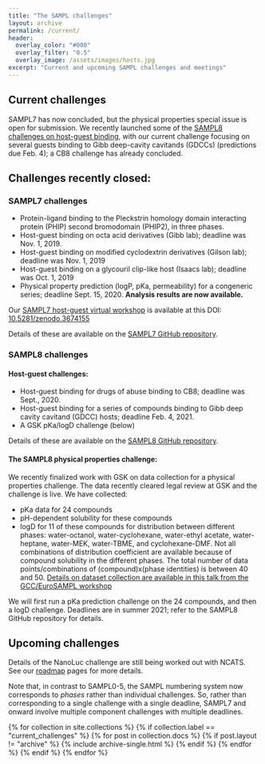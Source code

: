 ```yaml
---
title: "The SAMPL challenges"
layout: archive
permalink: /current/
header:
  overlay_color: "#000"
  overlay_filter: "0.5"
  overlay_image: /assets/images/hosts.jpg
excerpt: "Current and upcoming SAMPL challenges and meetings"
---
```


## Current challenges

SAMPL7 has now concluded, but the physical properties special issue is open for submission. We recently launched some of the [SAMPL8 challenges on host-guest binding](https://github.com/samplchallenges/SAMPL8), with our current challenge focusing on several guests binding to Gibb deep-cavity cavitands (GDCCs) (predictions due Feb. 4); a CB8 challenge has already concluded.

## Challenges recently closed:

### SAMPL7 challenges
- Protein-ligand binding to the Pleckstrin homology domain interacting protein (PHIP) second bromodomain (PHIP2), in three phases.
- Host-guest binding on octa acid derivatives (Gibb lab); deadline was Nov. 1, 2019.
- Host-guest binding on modified cyclodextrin derivatives (Gilson lab); deadline was Nov. 1, 2019
- Host-guest binding on a glycouril clip-like host (Isaacs lab); deadline was Oct. 1, 2019
- Physical property prediction (logP, pKa, permeability) for a congeneric series; deadline Sept. 15, 2020. **Analysis results are now available.**

Our [SAMPL7 host-guest virtual workshop](http://dx.doi.org/10.5281/zenodo.3674155) is available at this DOI: [10.5281/zenodo.3674155](http://dx.doi.org/10.5281/zenodo.3674155)

Details of these are available on the [SAMPL7 GitHub repository](https://github.com/samplchallenges/SAMPL7).

### SAMPL8 challenges

#### Host-guest challenges:
- Host-guest binding for drugs of abuse binding to CB8; deadline was Sept., 2020.
- Host-guest binding for a series of compounds binding to Gibb deep cavity cavitand (GDCC) hosts; deadline Feb. 4, 2021.
- A GSK pKa/logD challenge (below)

Details of these are available on the [SAMPL8 GitHub repository](https://github.com/samplchallenges/SAMPL8).

#### The SAMPL8 physical properties challenge:
We recently finalized work with GSK on data collection for a physical properties challenge. The data recently cleared legal review at GSK and the challenge is live. We have collected:
- pKa data for 24 compounds
- pH-dependent solubility for these compounds
- logD for 11 of these compounds for distribution between different phases: water-octanol, water-cyclohexane, water-ethyl acetate, water-heptane, water-MEK, water-TBME, and cyclohexane-DMF. Not all combinations of distribution coefficient are available because of compound solubility in the different phases. The total number of data points/combinations of (compound)x(phase identities) is between 40 and 50. [Details on dataset collection are available in this talk from the GCC/EuroSAMPL workshop](https://dx.doi.org/10.5281/zenodo.4245127])

We will first run a pKa prediction challenge on the 24 compounds, and then a logD challenge. Deadlines are in summer 2021; refer to the SAMPL8 GitHub repository for details.



## Upcoming challenges

Details of the NanoLuc challenge are still being worked out with NCATS.
See our [roadmap](https://samplchallenges.github.io/roadmap/) pages for more details.


Note that, in contrast to SAMPL0-5, the SAMPL numbering system now corresponds to *phases* rather than individual challenges. So, rather than corresponding to a single challenge with a single deadline, SAMPL7 and onward involve multiple component challenges with multiple deadlines.


{% for collection in site.collections %}
  {% if collection.label == "current_challenges" %}
    {% for post in collection.docs %}
	  {% if post.layout != "archive" %}
        {% include archive-single.html %}
	  {% endif %}
    {% endfor %}
  {% endif %}
{% endfor %}
